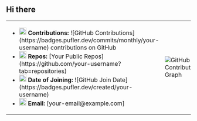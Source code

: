 ## Hi there 

<!--
**Man-Alexandra/Man-Alexandra** is a ✨ _special_ ✨ repository because its `README.md` (this file) appears on your GitHub profile.

Here are some ideas to get you started:

- 🔭 I’m currently working on ...
- 🌱 I’m currently learning ...
- 👯 I’m looking to collaborate on ...
- 🤔 I’m looking for help with ...
- 💬 Ask me about ...
- 📫 How to reach me: ...
- 😄 Pronouns: ...
- ⚡ Fun fact: ...
-->

<table>
  <tr>
    <td>
      <ul>
        <li><img src="https://cdn-icons-png.flaticon.com/128/733/733553.png" width="20"/> <strong>Contributions:</strong> ![GitHub Contributions](https://badges.pufler.dev/commits/monthly/your-username) contributions on GitHub</li>
        <li><img src="https://cdn-icons-png.flaticon.com/128/2991/2991148.png" width="20"/> <strong>Repos:</strong> [Your Public Repos](https://github.com/your-username?tab=repositories)</li>
        <li><img src="https://cdn-icons-png.flaticon.com/128/747/747310.png" width="20"/> <strong>Date of Joining:</strong> ![GitHub Join Date](https://badges.pufler.dev/created/your-username)</li>
        <li><img src="https://cdn-icons-png.flaticon.com/128/732/732200.png" width="20"/> <strong>Email:</strong> [your-email@example.com]</li>
      </ul>
    </td>
    <td>
      <img src="https://github-readme-activity-graph.cyclic.app/graph?username=your-username&theme=radical" alt="GitHub Contribution Graph"/>
    </td>
  </tr>
</table>
